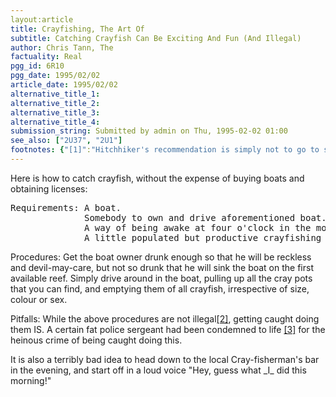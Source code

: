 ```yaml
---
layout:article
title: Crayfishing, The Art Of
subtitle: Catching Crayfish Can Be Exciting And Fun (And Illegal)
author: Chris Tann, The
factuality: Real
pgg_id: 6R10
pgg_date: 1995/02/02
article_date: 1995/02/02
alternative_title_1: 
alternative_title_2: 
alternative_title_3: 
alternative_title_4: 
submission_string: Submitted by admin on Thu, 1995-02-02 01:00
see_also: ["2U37", "2U1"]
footnotes: {"[1]":"Hitchhiker's recommendation is simply not to go to sleep.","[2]":"Well, maybe a bit. OK, quite a lot really.","[3]":"As a fat police sergeant."}
---
```

<div>
<p>Here is how to catch crayfish, without the expense of buying boats and obtaining licenses:</p>
<pre>
Requirements: A boat.
              Somebody to own and drive aforementioned boat.
              A way of being awake at four o'clock in the morning <a href="#footnotes.1" class="footnote-link">[1]</a>.
              A little populated but productive crayfishing area.
</pre>
<p>Procedures: Get the boat owner drunk enough so that he will be reckless and devil-may-care, but not so drunk that he will sink the boat on the first available reef. Simply drive around in the boat, pulling up all the cray pots that you can find, and emptying them of all crayfish, irrespective of size, colour or sex.</p>
<p>Pitfalls: While the above procedures are not illegal<a href="#footnotes.2" class="footnote-link">[2]</a>, getting caught doing them IS. A certain fat police sergeant had been condemned to life <a href="#footnotes.3" class="footnote-link">[3]</a> for the heinous crime of being caught doing this.</p>
<p>It is also a terribly bad idea to head down to the local Cray-fisherman's bar in the evening, and start off in a loud voice "Hey, guess what _I_ did this morning!"</p>
</div>
